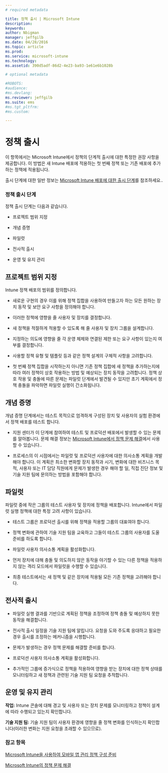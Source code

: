 ```yaml
---
# required metadata

title: 정책 출시 | Microsoft Intune
description:
keywords:
author: Nbigman
manager: jeffgilb
ms.date: 04/28/2016
ms.topic: article
ms.prod:
ms.service: microsoft-intune
ms.technology:
ms.assetid: 390d5adf-86d2-4e23-ba93-1e61e6b1028b

# optional metadata

#ROBOTS:
#audience:
#ms.devlang:
ms.reviewer: jeffgilb
ms.suite: ems
#ms.tgt_pltfrm:
#ms.custom:

---
```


# 정책 출시
이 항목에서는 Microsoft Intune에서 정책의 단계적 출시에 대한 특정한 권장 사항을 제공합니다. 이 방법은 새 Intune 배포에 적용하는 첫 번째 정책 또는 기존 배포에 추가하는 정책에 적용됩니다.

출시 단계에 대한 일반 정보는 [Microsoft Intune 배포에 대한 출시 단계](rollout-phases-for-microsoft-intune-deployment.md)를 참조하세요..

### 정책 출시 단계
정책 출시 단계는 다음과 같습니다.

-   프로젝트 범위 지정

-   개념 증명

-   파일럿

-   전사적 출시

-   운영 및 유지 관리

## 프로젝트 범위 지정
Intune 정책 배포의 범위를 정의합니다.

-   새로운 구현의 경우 이를 위해 정책 집합을 사용하여 만들고자 하는 모든 원하는 장치 동작 및 보안 요구 사항을 정의해야 합니다.

-   이러한 정책에 영향을 줄 사용자 및 장치를 결정합니다.

-   새 정책을 적절하게 적용할 수 있도록 해 줄 사용자 및 장치 그룹을 설계합니다.

-   지정하는 의도에 영향을 줄 각 운영 체제와 연결된 제한 또는 요구 사항이 있는지 여부를 결정합니다.

-   사용할 정책 유형 및 템플릿 등과 같은 정책 설계의 구체적 사항을 고려합니다.

-   첫 번째 정책 집합을 시작하는지 아니면 기존 정책 집합에 새 정책을 추가하는지에 따라 여러 정책이 상호 작용하는 방법 및 예상되는 장치 동작을 고려합니다. 정책 상호 작용 및 충돌에 따른 문제는 파일럿 단계에서 발견될 수 있지만 초기 계획에서 정책 충돌을 파악하면 파일럿 실행이 간소화됩니다.

## 개념 증명
개념 증명 단계에서는 테스트 목적으로 엄격하게 구성된 장치 및 사용자의 실험 환경에서 정책 배포를 테스트 합니다.

-   지원 센터가 이 단계에 참여하여 테스트 및 프로덕션 배포에서 발생할 수 있는 문제를 알아봅니다. 문제 해결 정보는 [Microsoft Intune에서 정책 문제 해결](/intune/troubleshoot/troubleshoot-policies-in-microsoft-intune)에서 사용할 수 있습니다..

-   프로세스의 이 시점에서는 파일럿 및 프로덕션 사용자에 대한 의사소통 계획을 개발해야 합니다. 이 계획은 최소한 변화할 장치 동작과 시기, 변화에 대한 비즈니스 목적, 사용자 또는 IT 담당 직원에게 문제가 발생한 경우 해야 할 일, 직접 진단 정보 및 기술 지원 팀에 문의하는 방법을 포함해야 합니다.

## 파일럿
파일럿 중에 작은 그룹의 테스트 사용자 및 장치에 정책을 배포합니다. Intune에서 파일럿 실행 정책에 대한 특정 고려 사항이 있습니다.

-   테스트 그룹은 프로덕션 출시를 위해 정책을 적용할 그룹의 대표여야 합니다.

-   정책 변화에 관하여 기술 지원 팀을 교육하고 그들이 테스트 그룹의 사용자를 도울 준비를 하도록 합니다.

-   파일럿 사용자 의사소통 계획을 활성화합니다.

-   먼저 장치에 대해 충돌 및 의도하지 않은 동작을 야기할 수 있는 다른 정책을 적용하지 않는 격리 모드에서 파일럿을 수행할 수 있습니다.

-   최종 테스트에서는 새 정책 및 같은 장치에 적용될 모든 기존 정책을 고려해야 합니다.

## 전사적 출시

-   파일럿 실행 결과를 기반으로 계획된 정책을 조정하여 정책 충돌 및 예상하지 못한 동작을 해결합니다.

-   전사적 출시 일정을 기술 지원 팀에 알립니다. 요청을 도와 주도록 응대하고 필요한 경우 출시를 조정하는 메커니즘을 시행합니다.

-   문제가 발생하는 경우 정책 문제를 해결할 준비를 합니다.

-   프로덕션 사용자 의사소통 계획을 활성화합니다.

-   추가적인 그룹에 증가식으로 정책을 적용하여 영향을 받는 장치에 대한 정책 상태를 모니터링하고 새 정책과 관련된 기술 지원 팀 요청을 추적합니다.

## 운영 및 유지 관리
**작업:** Intune 콘솔에 대해 경고 및 사용자 또는 장치 문제를 모니터링하고 정책이 설계에 따라 수행되고 있는지 확인합니다.

**기술 지원 팀:** 기술 지원 팀이 사용자 환경에 영향을 줄 정책 변화를 인식하는지 확인합니다(이러한 변화는 지원 요청을 초래할 수 있으므로).


### 참고 항목
[Microsoft Intune을 사용하여 모바일 앱 관리 정책 구성 준비](/intune/deploy-use/get-ready-to-configure-mobile-app-management-policies-with-microsoft-intune)

[Microsoft Intune의 정책 문제 해결](/intune/troubleshoot/troubleshoot-policies-in-microsoft-intune)


<!--HONumber=May16_HO1-->


